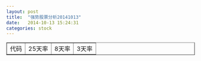 ```yaml
---
layout: post
title:  "强势股票分析20141013"
date:   2014-10-13 15:24:31
categories: stock
---
```

<table border="1">
 <tr>
 <td>代码</td>
 <td>25天率</td>
 <td>8天率</td>
 <td>3天率</td>
</tr>
</table>
